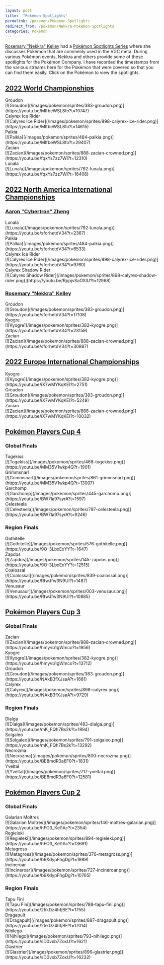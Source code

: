 ```yaml
---
layout: post
title:  "Pokémon Spotlights"
permalink: /pokemon/Pokemon-Spotlights
redirect_from: /pokemon/Nekkra-Pokemon-Spotlights
categories: Pokémon
---
```

<link rel="stylesheet" href="/assets/pokemon.css">
<link rel="stylesheet" href="/assets/spotlights.css">

[Rosemary "Nekkra" Kelley](https://twitter.com/Nekkra) had a [Pokémon Spotlights Series](https://www.youtube.com/playlist?list=PLrq2Cq_O6NozQpypqhFzz-0NPs70HESlF) where she discusses Pokémon that are commenly used in the VGC meta. During various Pokémon events, Nekkra and others provide some of these spotlights for the Pokémon Company. I have recorded the timestamps from the various streams here for the Pokémon that were covered so that you can find them easily. Click on the Pokémon to view the spotlights.

## [2022 World Championships](https://www.pokemon.com/us/play-pokemon/worlds/2022/about/)
<div class="spotlights-5">
<div class="spotlight" markdown="1">
  <span>Groudon</span><br>
  [![Groudon](/images/pokemon/sprites/383-groudon.png)](https://youtu.be/MlfbeWSL8fo?t=10747)
</div>
<div class="spotlight" markdown="1">
  <span>Calyrex Ice Rider</span><br>
  [![Calyrex Ice Rider](/images/pokemon/sprites/898-calyrex-ice-rider.png)](https://youtu.be/MlfbeWSL8fo?t=14615)
</div>
<div class="spotlight" markdown="1">
  <span>Palkia</span><br>
  [![Palkia](/images/pokemon/sprites/484-palkia.png)](https://youtu.be/MlfbeWSL8fo?t=29407)
</div>
<div class="spotlight" markdown="1">
  <span>Zacian</span><br>
  [![Zacian](/images/pokemon/sprites/888-zacian-crowned.png)](https://youtu.be/fqxYs7zz7WI?t=12310)
</div>
<div class="spotlight" markdown="1">
  <span>Lunala</span><br>
  [![Lunala](/images/pokemon/sprites/792-lunala.png)](https://youtu.be/fqxYs7zz7WI?t=16408)
</div>
</div>

## [2022 North America International Championships](https://www.pokemon.com/us/play-pokemon/internationals/2022/north-america/about/)

### [Aaron "Cybertron" Zheng](https://twitter.com/CybertronVGC)
<div class="spotlights-4">
<div class="spotlight" markdown="1">
  <span>Lunala</span><br>
  [![Lunala](/images/pokemon/sprites/792-lunala.png)](https://youtu.be/sforhetdV34?t=2367)
</div>
<div class="spotlight" markdown="1">
  <span>Palkia</span><br>
  [![Palkia](/images/pokemon/sprites/484-palkia.png)](https://youtu.be/sforhetdV34?t=6533)
</div>
<div class="spotlight" markdown="1">
  <span>Calyrex Ice Rider</span><br>
  [![Calyrex Ice Rider](/images/pokemon/sprites/898-calyrex-ice-rider.png)](https://youtu.be/sforhetdV34?t=9760)
</div>
<div class="spotlight" markdown="1">
  <span>Calyrex Shadow Rider</span><br>
  [![Calyrex Shadow Rider](/images/pokemon/sprites/898-calyrex-shadow-rider.png)](https://youtu.be/RppjvSaOXIU?t=12968)
</div>
</div>

### [Rosemary "Nekkra" Kelley](https://twitter.com/Nekkra)
<div class="spotlights-3">
<div class="spotlight" markdown="1">
  <span>Groudon</span><br>
  [![Groudon](/images/pokemon/sprites/383-groudon.png)](https://youtu.be/sforhetdV34?t=17108)
</div>
<div class="spotlight" markdown="1">
  <span>Kyogre</span><br>
  [![Kyogre](/images/pokemon/sprites/382-kyogre.png)](https://youtu.be/sforhetdV34?t=23159)
</div>
<div class="spotlight" markdown="1">
  <span>Zacian</span><br>
  [![Zacian](/images/pokemon/sprites/888-zacian-crowned.png)](https://youtu.be/sforhetdV34?t=30887)
</div>
</div>

## [2022 Europe International Championships](https://www.pokemon.com/us/play-pokemon/internationals/2022/europe/about/)

<div class="spotlights-3" markdown="1">
<div class="spotlight" markdown="1">
  <span>Kyogre</span><br>
  [![Kyogre](/images/pokemon/sprites/382-kyogre.png)](https://youtu.be/iX7wMYKqKEI?t=2751)
</div>
<div class="spotlight" markdown="1">
  <span>Groudon</span><br>
  [![Groudon](/images/pokemon/sprites/383-groudon.png)](https://youtu.be/iX7wMYKqKEI?t=5249)
</div>
<div class="spotlight" markdown="1">
  <span>Zacian</span><br>
  [![Zacian](/images/pokemon/sprites/888-zacian-crowned.png)](https://youtu.be/iX7wMYKqKEI?t=10032)
</div>
</div>

## [Pokémon Players Cup 4](https://www.pokemon.com/us/play-pokemon/pokemon-players-cup-iv/about/)

### Global Finals
<div class="spotlights-4" markdown="1">
<div class="spotlight" markdown="1">
  <span>Togekiss</span><br>
  [![Togekiss](/images/pokemon/sprites/468-togekiss.png)](https://youtu.be/MM35V1wkp4Q?t=1901)
</div>
<div class="spotlight" markdown="1">
  <span>Grimmsnarl</span><br>
  [![Grimmsnarl](/images/pokemon/sprites/861-grimmsnarl.png)](https://youtu.be/MM35V1wkp4Q?t=13007)
</div>
<div class="spotlight" markdown="1">
  <span>Garchomp</span><br>
  [![Garchomp](/images/pokemon/sprites/445-garchomp.png)](https://youtu.be/BW7Ia97syrA?t=1597)
</div>
<div class="spotlight" markdown="1">
  <span>Celesteela</span><br>
  [![Celesteela](/images/pokemon/sprites/797-celesteela.png)](https://youtu.be/BW7Ia97syrA?t=9246)
</div>
</div>

### Region Finals
<div class="spotlights-4" markdown="1">
<div class="spotlight" markdown="1">
  <span>Gothitelle</span><br>
  [![Gothitelle](/images/pokemon/sprites/576-gothitelle.png)](https://youtu.be/9O-3LbxExYY?t=1647)
</div>
<div class="spotlight" markdown="1">
  <span>Zapdos</span><br>
  [![Zapdos](/images/pokemon/sprites/145-zapdos.png)](https://youtu.be/9O-3LbxExYY?t=12515)
</div>
<div class="spotlight" markdown="1">
  <span>Coalossal </span><br>
  [![Coalossal](/images/pokemon/sprites/839-coalossal.png)](https://youtu.be/RtwJfw3N9UI?t=1487)
</div>
<div class="spotlight" markdown="1">
  <span>Venusaur</span><br>
  [![Venusaur](/images/pokemon/sprites/003-venusaur.png)](https://youtu.be/RtwJfw3N9UI?t=10885)
</div>
</div>

## [Pokémon Players Cup 3](https://www.pokemon.com/us/play-pokemon/pokemon-players-cup-iii/about/)

### Global Finals
<div class="spotlights-4" markdown="1">
<div class="spotlight" markdown="1">
  <span>Zacian</span><br>
  [![Zacian](/images/pokemon/sprites/888-zacian-crowned.png)](https://youtu.be/hmyvb1gWmco?t=1956)
</div>
<div class="spotlight" markdown="1">
  <span>Kyogre</span><br>
  [![Kyogre](/images/pokemon/sprites/382-kyogre.png)](https://youtu.be/hmyvb1gWmco?t=13712)
</div>
<div class="spotlight" markdown="1">
  <span>Groudon</span><br>
  [![Groudon](/images/pokemon/sprites/383-groudon.png)](https://youtu.be/NAkB3fXJsaA?t=1681)
</div>
<div class="spotlight" markdown="1">
  <span>Calyrex</span><br>
  [![Calyrex](/images/pokemon/sprites/898-calyrex.png)](https://youtu.be/NAkB3fXJsaA?t=9729)
</div>
</div>

### Region Finals
<div class="spotlights-4" markdown="1">
<div class="spotlight" markdown="1">
  <span>Dialga</span><br>
  [![Dialga](/images/pokemon/sprites/483-dialga.png)](https://youtu.be/mK_FQh7Bs2k?t=1894)
</div>
<div class="spotlight" markdown="1">
  <span>Solgaleo</span><br>
  [![Solgaleo](/images/pokemon/sprites/791-solgaleo.png)](https://youtu.be/mK_FQh7Bs2k?t=13292)
</div>
<div class="spotlight" markdown="1">
  <span>Necrozma</span><br>
  [![Necrozma](/images/pokemon/sprites/800-necrozma.png)](https://youtu.be/BE8mdR3a6F0?t=1831)
</div>
<div class="spotlight" markdown="1">
  <span>Yveltal</span><br>
  [![Yveltal](/images/pokemon/sprites/717-yveltal.png)](https://youtu.be/BE8mdR3a6F0?t=12581)
</div>
</div>

## [Pokémon Players Cup 2](https://www.pokemon.com/us/play-pokemon/pokemon-players-cup-ii/about/)

### Global Finals
<div class="spotlights-4" markdown="1">
<div class="spotlight" markdown="1">
  <span>Galarian Moltres</span><br>
  [![Galarian Moltres](/images/pokemon/sprites/146-moltres-galarian.png)](https://youtu.be/hFO3_Kel1Ac?t=2354)
</div>
<div class="spotlight" markdown="1">
  <span>Regieleki</span><br>
  [![Regieleki](/images/pokemon/sprites/894-regieleki.png)](https://youtu.be/hFO3_Kel1Ac?t=13691)
</div>
<div class="spotlight" markdown="1">
  <span>Metagross</span><br>
  [![Metagross](/images/pokemon/sprites/376-metagross.png)](https://youtu.be/b9XdypFhgDg?t=1989)
</div>
<div class="spotlight" markdown="1">
  <span>Incineroar</span><br>
  [![Incineroar](/images/pokemon/sprites/727-incineroar.png)](https://youtu.be/b9XdypFhgDg?t=10765)
</div>
</div>

### Region Finals
<div class="spotlights-4" markdown="1">
<div class="spotlight" markdown="1">
  <span>Tapu Fini</span><br>
  [![Tapu Fini](/images/pokemon/sprites/788-tapu-fini.png)](https://youtu.be/25kDz4hfjBE?t=1755)
</div>
<div class="spotlight" markdown="1">
  <span>Dragapult</span><br>
  [![Dragapult](/images/pokemon/sprites/887-dragapult.png)](https://youtu.be/25kDz4hfjBE?t=17014)
</div>
<div class="spotlight" markdown="1">
  <span>Nihilego</span><br>
  [![Nihilego](/images/pokemon/sprites/793-nihilego.png)](https://youtu.be/sD0vxb7ZoxU?t=1621)
</div>
<div class="spotlight" markdown="1">
  <span>Glastrier</span><br>
  [![Glastrier](/images/pokemon/sprites/896-glastrier.png)](https://youtu.be/sD0vxb7ZoxU?t=16232)
</div>
<div>
